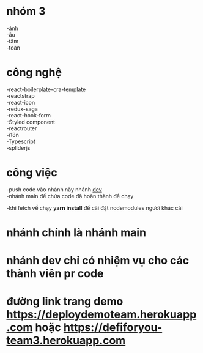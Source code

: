 # nhóm 3

-ánh<br>
-âu <br>
-tâm<br>
-toàn<br>

# công nghệ

-react-boilerplate-cra-template<br>
-reactstrap<br>
-react-icon<br>
-redux-saga<br>
-react-hook-form<br>
-Styled component<br>
-reactrouter<br>
-i18n<br>
-Typescript<br>
-spliderjs<br>

# công việc

-push code vào nhánh này nhánh [dev](https://github.com/nguyenanh1609/edsolabs-team-3/tree/dev)<br>
-nhánh main để chứa code đã hoàn thành để chạy

-khi fetch về chạy <b>yarn install</b> để cài đặt nodemodules người khác cài

# nhánh chính là nhánh main
# nhánh dev chỉ có nhiệm vụ cho các thành viên pr code

# đường link trang demo https://deploydemoteam.herokuapp.com  hoặc https://defiforyou-team3.herokuapp.com

